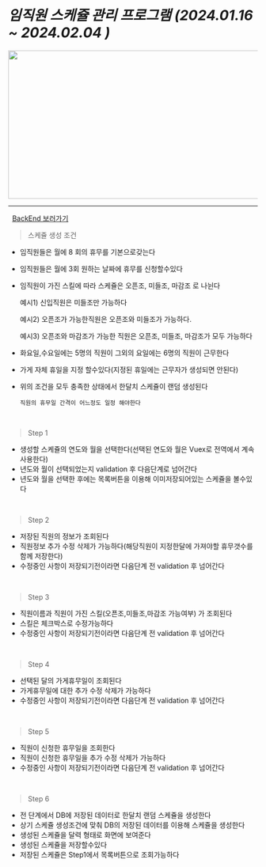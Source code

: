 # *임직원 스케쥴 관리 프로그램 (2024.01.16 ~ 2024.02.04 )*


<p align="center">
<img src="https://github.com/wonguk89/roster_front/assets/112766179/416411bf-ac54-4941-894c-463a60efb203" width="900px" height="300px">
</p>

___
&nbsp;
[BackEnd 보러가기](https://github.com/wonguk89/roster)
>스케쥴 생성 조건


- 임직원들은 월에 8 회의 휴무를 기본으로갖는다


- 임직원들은 월에 3회 원하는 날짜에 휴무를 신청할수있다


- 임직원이 가진 스킬에 따라  스케쥴은 오픈조, 미들조, 마감조 로 나뉜다
 
    예시1) 신입직원은 미들조만 가능하다


    예시2) 오픈조가 가능한직원은 오픈조와 미들조가 가능하다.


    예시3) 오픈조와 마감조가 가능한 직원은 오픈조, 미들조, 마감조가 모두 가능하다


- 화요일,수요일에는 5명의 직원이 그외의 요일에는 6명의 직원이 근무한다

- 가게 자체 휴일을 지정 할수있다(지정된 휴일에는 근무자가 생성되면 안된다)

- 위의 조건을 모두 충족한 상태에서 한달치 스케쥴이 랜덤 생성된다

   `직원의 휴무일 간격이 어느정도 일정 해야한다`

&nbsp;

>Step 1

- 생성할 스케쥴의 연도와 월을 선택한다(선택된 연도와 월은 Vuex로 전역에서 계속사용한다)
- 년도와 월이 선택되었는지 validation 후 다음단계로 넘어간다
- 년도와 월을 선택한 후에는 목록버튼을 이용해 이미저장되어있는 스케쥴을 볼수있다


&nbsp;

>Step 2

- 저장된 직원의 정보가 조회된다
- 직원정보 추가 수정 삭제가 가능하다(해당직원이 지정한달에 가져야할 휴무갯수를 함께 저장한다)
- 수정중인 사항이 저장되기전이라면 다음단계 전 validation 후 넘어간다

&nbsp;
>Step 3

- 직원이름과 직원이 가진 스킬(오픈조,미들조,마감조 가능여부) 가 조회된다
- 스킬은 체크박스로 수정가능하다
- 수정중인 사항이 저장되기전이라면 다음단계 전 validation 후 넘어간다

&nbsp;
>Step 4

- 선택된 달의 가게휴무일이 조회된다
- 가게휴무일에 대한 추가 수정 삭제가 가능하다
- 수정중인 사항이 저장되기전이라면 다음단계 전 validation 후 넘어간다

&nbsp;
>Step 5

- 직원이 신청한 휴무일을 조회한다
- 직원이 신청한 휴무일을 추가 수정 삭제가 가능하다
- 수정중인 사항이 저장되기전이라면 다음단계 전 validation 후 넘어간다

&nbsp;
>Step 6
- 전 단계에서 DB에 저장된 데이터로 한달치 랜덤 스케쥴을 생성한다
- 상기 스케쥴 생성조건에 맞춰 DB의 저장된 데이터를 이용해 스케쥴을 생성한다
- 생성된 스케쥴을 달력 형태로 화면에 보여준다
- 생성된 스케쥴을 저장할수있다
- 저장된 스케쥴은 Step1에서 목록버튼으로 조회가능하다

&nbsp;




